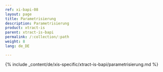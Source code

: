 ```yaml
---
ref: xi-bapi-08
layout: page
title: Parametrisierung
description: Parametrisierung
product: xtract-is
parent: xtract-is-bapi
permalink: /:collection/:path
weight: 8
lang: de_DE

---
```

{% include _content/de/xis-specific/xtract-is-bapi/parametrisierung.md  %}